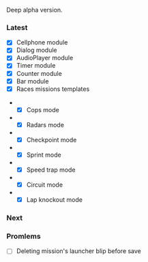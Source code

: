 Deep alpha version.

### Latest
- [x] Cellphone module
- [x] Dialog module
- [x] AudioPlayer module
- [x] Timer module
- [x] Counter module
- [x] Bar module
- [x] Races missions templates
- - [x] Cops mode
- - [x] Radars mode
- - [x] Checkpoint mode
- - [x] Sprint mode
- - [x] Speed trap mode
- - [x] Circuit mode
- - [x] Lap knockout mode

### Next

### Promlems
- [ ] Deleting mission's launcher blip before save
